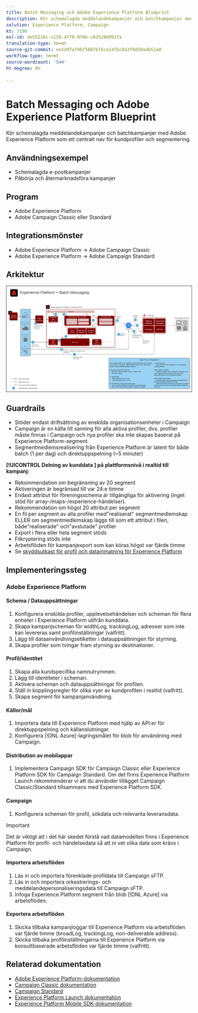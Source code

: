 ```yaml
---
title: Batch Messaging och Adobe Experience Platform Blueprint
description: Kör schemalagda meddelandekampanjer och batchkampanjer med Adobe Experience Platform som ett centralt nav för kundprofiler och segmentering.
solution: Experience Platform, Campaign
kt: 7196
exl-id: 4e55218c-c158-4f78-9f0b-c03528d992fa
translation-type: tm+mt
source-git-commit: ee1d97af9bf58076fbce24fbc8a3f0d50a4b52a0
workflow-type: tm+mt
source-wordcount: '544'
ht-degree: 0%

---
```


# Batch Messaging och Adobe Experience Platform Blueprint

Kör schemalagda meddelandekampanjer och batchkampanjer med Adobe Experience Platform som ett centralt nav för kundprofiler och segmentering.

## Användningsexempel

* Schemalagda e-postkampanjer
* Påbörja och återmarknadsföra kampanjer

## Program

* Adobe Experience Platform
* Adobe Campaign Classic eller Standard

## Integrationsmönster

* Adobe Experience Platform → Adobe Campaign Classic
* Adobe Experience Platform → Adobe Campaign Standard

## Arkitektur

<img src="assets/aepbatch.svg" alt="Referensarkitektur för Batch Messaging och Adobe Experience Platform" style="border:1px solid #4a4a4a" />

## Guardrails

* Stöder endast driftsättning av enskilda organisationsenheter i Campaign
* Campaign är en källa till sanning för alla aktiva profiler, dvs. profiler måste finnas i Campaign och nya profiler ska inte skapas baserat på Experience Platform-segment.
* Segmentmedlemsrealisering från Experience Platform är latent för både batch (1 per dag) och direktuppspelning (~5 minuter)

**[!UICONTROL Delning av kunddata ] på plattformsnivå i realtid till kampanj:**

* Rekommendation om begränsning av 20 segment
* Aktiveringen är begränsad till var 24:e timme
* Endast attribut för föreningsschema är tillgängliga för aktivering (inget stöd för array-/maps-/experience-händelser).
* Rekommendation om högst 20 attribut per segment
* En fil per segment av alla profiler med&quot;realiserat&quot; segmentmedlemskap ELLER om segmentmedlemskap läggs till som ett attribut i filen, både&quot;realiserade&quot; och&quot;avslutade&quot; profiler
* Export i flera eller hela segment stöds
* Filkryptering stöds inte
* Arbetsflöden för kampanjexport som kan köras högst var fjärde timme
* Se [skyddsutkast för profil och datainmatning för Experience Platform](https://experienceleague.adobe.com/docs/experience-platform/profile/guardrails.html)

## Implementeringssteg

### Adobe Experience Platform

#### Schema / Datauppsättningar

1. Konfigurera enskilda profiler, upplevelsehändelser och scheman för flera enheter i Experience Platform utifrån kunddata.
1. Skapa kampanjscheman för widthLog, trackingLog, adresser som inte kan levereras samt profilinställningar (valfritt).
1. Lägg till dataanvändningsetiketter i datauppsättningen för styrning.
1. Skapa profiler som tvingar fram styrning av destinationer.

#### Profil/identitet

1. Skapa alla kundspecifika namnutrymmen.
1. Lägg till identiteter i scheman.
1. Aktivera scheman och datauppsättningar för profilen.
1. Ställ in kopplingsregler för olika vyer av kundprofilen i realtid (valfritt).
1. Skapa segment för kampanjanvändning.

#### Källor/mål

1. Importera data till Experience Platform med hjälp av API:er för direktuppspelning och källanslutningar.
1. Konfigurera [!DNL Azure]-lagringsmålet för blob för användning med Campaign.

#### Distribution av mobilappar

1. Implementera Campaign SDK för Campaign Classic eller Experience Platform SDK för Campaign Standard. Om det finns Experience Platform Launch rekommenderar vi att du använder tillägget Campaign Classic/Standard tillsammans med Experience Platform SDK.

#### Campaign

1. Konfigurera scheman för profil, sökdata och relevanta leveransdata.

>[!IMPORTANT]
>
>Det är viktigt att i det här skedet förstå vad datamodellen finns i Experience Platform för profil- och händelsedata så att ni vet vilka data som krävs i Campaign.

#### Importera arbetsflöden

1. Läs in och importera förenklade profildata till Campaign sFTP.
1. Läs in och importera orkestrerings- och meddelandepersonaliseringsdata till Campaign sFTP.
1. Infoga Experience Platform segment från blob [!DNL Azure] via arbetsflöden.

#### Exportera arbetsflöden

1. Skicka tillbaka kampanjloggar till Experience Platform via arbetsflöden var fjärde timme (broadLog, trackingLog, non-deliverable address).
1. Skicka tillbaka profilinställningarna till Experience Platform via konsultbaserade arbetsflöden var fjärde timme (valfritt).


## Relaterad dokumentation

* [Adobe Experience Platform-dokumentation](https://experienceleague.adobe.com/docs/experience-platform.html?lang=en)
* [Campaign Classic dokumentation](https://experienceleague.adobe.com/docs/campaign-classic.html?lang=en)
* [Campaign Standard](https://experienceleague.adobe.com/docs/campaign-standard.html?lang=en)
* [Experience Platform Launch dokumentation](https://experienceleague.adobe.com/docs/launch.html?lang=en)
* [Experience Platform Mobile SDK-dokumentation](https://experienceleague.adobe.com/docs/mobile.html?lang=en)
